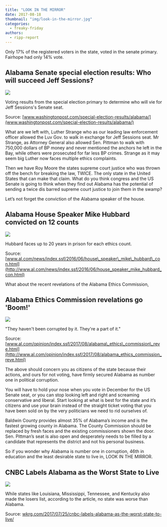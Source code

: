 ```yaml
---
title: "LOOK IN THE MIRROR"
date: 2017-08-18
thumbnail: "img/look-in-the-mirror.jpg"
categories: 
  - freaky-friday
authors: 
  - ripp-report
---
```


Only 17% of the registered voters in the state, voted in the senate primary. Fairhope had only 14% vote.

## Alabama Senate special election results: Who will succeed Jeff Sessions?

![](https://cdn.rippreport.com/wp-content/uploads/2017/08/twp-social-share.png&w=1484&op=resize&opt=1&filter=antialias&t=20170517)

Voting results from the special election primary to determine who will vie for Jeff Sessions's Senate seat.

Source: [www.washingtonpost.com/special-election-results/alabama/](www.washingtonpost.com/special-election-results/alabama/)

What are we left with, Luther Strange who as our leading law enforcement officer allowed the Luv Gov. to walk in exchange for Jeff Sessions seat. Mr Strange, as Attorney General also allowed Sen. Pittman to walk with 750,000 dollars of BP money and never mentioned the anchors he left in the Bay, while others were prosecuted for far less BP crimes. Strange as it may seem big Luther now faces multiple ethics complaints.

Then we have Roy Moore the states supreme court justice who was thrown off the bench for breaking the law, TWICE. The only state in the United States that can make that claim. What do you think congress and the US Senate is going to think when they find out Alabama has the potential of sending a twice dis barred supreme court justice to join them in the swamp?

Let’s not forget the conviction of the Alabama speaker of the house.

## Alabama House Speaker Mike Hubbard convicted on 12 counts

![](https://cdn.rippreport.com/wp-content/uploads/2017/08/20551661-large.jpg)

Hubbard faces up to 20 years in prison for each ethics count.

Source: [www.al.com/news/index.ssf/2016/06/house\_speaker\_mike\_hubbard\_con.html](http://www.al.com/news/index.ssf/2016/06/house_speaker_mike_hubbard_con.html)

What about the recent revelations of the Alabama Ethics Commission,

## Alabama Ethics Commission revelations go 'Boom!'

![](https://cdn.rippreport.com/wp-content/uploads/2017/08/23176718-standard.jpg)

"They haven't been corrupted by it. They're a part of it."

Source: [www.al.com/opinion/index.ssf/2017/08/alabama\_ethics\_commission\_reve.html](http://www.al.com/opinion/index.ssf/2017/08/alabama_ethics_commission_reve.html)

The above should concern you as citizens of the state because their actions, and ours for not voting, have firmly secured Alabama as number one in political corruption.

You will have to hold your nose when you vote in December for the US Senate seat, or you can stop looking left and right and screaming conservative and liberal. Start looking at what is best for the state and it’s citizens and use your brain instead of the straight ticket voting that you have been sold on by the very politicians we need to rid ourselves of.

Baldwin County provides almost 35% of Alabama’s income and is the fastest growing county in Alabama. The County Commission should be replaced by fresh faces and the existing commissioners shown the door. Sen. Pittman’s seat is also open and desperately needs to be filled by a candidate that represents the district and not his personal business.

So if you wonder why Alabama is number one in corruption, 46th in education and the least desirable state to live in, LOOK IN THE MIRROR.

## CNBC Labels Alabama as the Worst State to Live

![](https://cdn.rippreport.com/wp-content/uploads/2017/08/img_0771.jpg?w=1200)

While states like Louisiana, Mississippi, Tennessee, and Kentucky also made the losers list, according to the article, no state was worse than Alabama.

Source: [wkrg.com/2017/07/25/cnbc-labels-alabama-as-the-worst-state-to-live/](http://wkrg.com/cnbc-labels-alabama-as-the-worst-state-to-live/)
